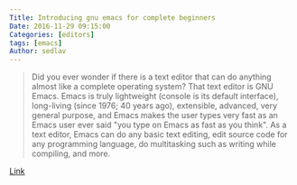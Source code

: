 ```yaml
---
Title: Introducing gnu emacs for complete beginners
Date: 2016-11-29 09:15:00
Categories: [editors]
tags: [emacs]
Author: sedlav
---
```


> Did you ever wonder if there is a text editor that can do anything almost like a complete operating system? That text editor is GNU Emacs. Emacs is truly lightweight (console is its default interface), long-living (since 1976; 40 years ago), extensible, advanced, very general purpose, and Emacs makes the user types very fast as an Emacs user ever said "you type on Emacs as fast as you think". As a text editor, Emacs can do any basic text editing, edit source code for any programming language, do multitasking such as writing while compiling, and more.

[Link](http://www.ubuntubuzz.com/2016/11/introducing-gnu-emacs-for-complete-beginners-in-ubuntu.html)
